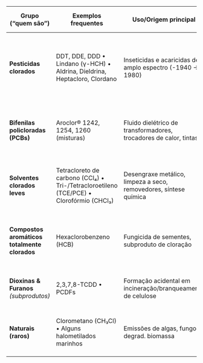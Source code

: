 | Grupo **(“quem são”)**                       | Exemplos frequentes                                                                     | Uso/Origem principal                                              | Como reconhecer no dia a dia*                                                                                        | Marcas químicas & ambientais                                                                      |
| -------------------------------------------- | --------------------------------------------------------------------------------------- | ----------------------------------------------------------------- | -------------------------------------------------------------------------------------------------------------------- | ------------------------------------------------------------------------------------------------- |
| **Pesticidas clorados**                      | DDT, DDE, DDD • Lindano (γ-HCH) • Aldrina, Dieldrina, Heptacloro, Clordano              | Inseticidas e acaricidas de amplo espectro (-1940 → 1980)         | • Embalagens antigas de agrotóxicos • Pó ou cristais branco-amarelados de odor fraco • Em solos agrícolas históricos | • Sólidos pouco solúveis, **log Kow ≫ 4** • Persistência ≥ anos • Bioacumulação em gordura animal |
| **Bifenilas policloradas (PCBs)**            | Aroclor® 1242, 1254, 1260 (misturas)                                                    | Fluido dielétrico de transformadores, trocadores de calor, tintas | • Óleo denso, quase inodoro, não inflamável • Etiquetas “Askarel/PCB” em equipamentos pré-1980                       | • 1 – 10 átomos de Cl/bifenila • Estáveis até 300 °C • Carcinogênicos; biomagnificação em peixes  |
| **Solventes clorados leves**                 | Tetracloreto de carbono (CCl₄) • Tri-/Tetracloroetileno (TCE/PCE) • Clorofórmio (CHCl₃) | Desengraxe metálico, limpeza a seco, removedores, síntese química | • Líquidos incolores de **odor adocicado** • Densidade > água: afundam                                               | • Voláteis (pressão de vapor alta) • Formam DNAPL em aquíferos • Hepato- & neurotóxicos           |
| **Compostos aromáticos totalmente clorados** | Hexaclorobenzeno (HCB)                                                                  | Fungicida de sementes, subproduto de cloração                     | • Pó cristalino que sublima (odor forte)                                                                             | • Benzeno + 6 Cl (C₆Cl₆) • Persistência > décadas • Porfiria cutânea, efeitos hepáticos           |
| **Dioxinas & Furanos** _(subprodutos)_       | 2,3,7,8-TCDD • PCDFs                                                                    | Formação acidental em incineração/branqueamento de celulose       | • Não comercializados; detectados via análise ambiental                                                              | • Ultra-tóxicos (ng kg⁻¹) • Lipofílicos e muito persistentes                                      |
| **Naturais (raros)**                         | Clorometano (CH₃Cl) • Alguns halometilados marinhos                                     | Emissões de algas, fungos, degrad. biomassa                       | • Traços no ar de áreas costeiras/florestais                                                                         | • Concentrações ambientais baixas • Não se bioacumulam como sintéticos                            |